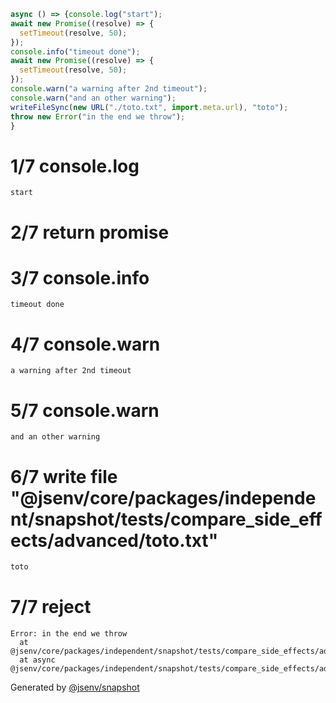 ```js
async () => {console.log("start");
await new Promise((resolve) => {
  setTimeout(resolve, 50);
});
console.info("timeout done");
await new Promise((resolve) => {
  setTimeout(resolve, 50);
});
console.warn("a warning after 2nd timeout");
console.warn("and an other warning");
writeFileSync(new URL("./toto.txt", import.meta.url), "toto");
throw new Error("in the end we throw");
}
```

# 1/7 console.log

```console
start
```

# 2/7 return promise

# 3/7 console.info

```console
timeout done
```

# 4/7 console.warn

```console
a warning after 2nd timeout
```

# 5/7 console.warn

```console
and an other warning
```

# 6/7 write file "@jsenv/core/packages/independent/snapshot/tests/compare_side_effects/advanced/toto.txt"

```txt
toto
```

# 7/7 reject

```
Error: in the end we throw
  at @jsenv/core/packages/independent/snapshot/tests/compare_side_effects/advanced/side_effects_advanced.test.mjs:97:13
  at async @jsenv/core/packages/independent/snapshot/tests/compare_side_effects/advanced/side_effects_advanced.test.mjs:84:3
```

Generated by [@jsenv/snapshot](https://github.com/jsenv/core/tree/main/packages/independent/snapshot)